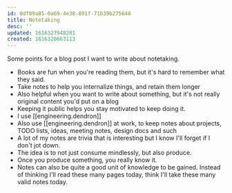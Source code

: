 ```yaml
---
id: 0df09a85-0a69-4e38-891f-71b39b275648
title: Notetaking
desc: ''
updated: 1616327948281
created: 1616320663113
---
```


Some points for a blog post I want to write about notetaking.

* Books are fun when you're reading them, but it's hard to remember what they said.
* Take notes to help you internalize things, and retain them longer
* Also helpful when you want to write about something, but it's not really original content you'd put on a blog
* Keeping it public helps you stay motivated to keep doing it.
* I use [[engineering.dendron]]
* Also use [[engineering.dendron]] at work, to keep notes about projects, TODO lists, ideas, meeting notes, design docs and such
* A lot of my notes are trivia that is interesting but I know I'll forget if I don't jot down.
* The idea is to not just consume mindlessly, but also produce.
* Once you produce something, you really know it.
* Notes can also be quite a good unit of knowledge to be gained. Instead of thinking I'll read these many pages today, think I'll take these many valid notes today.
